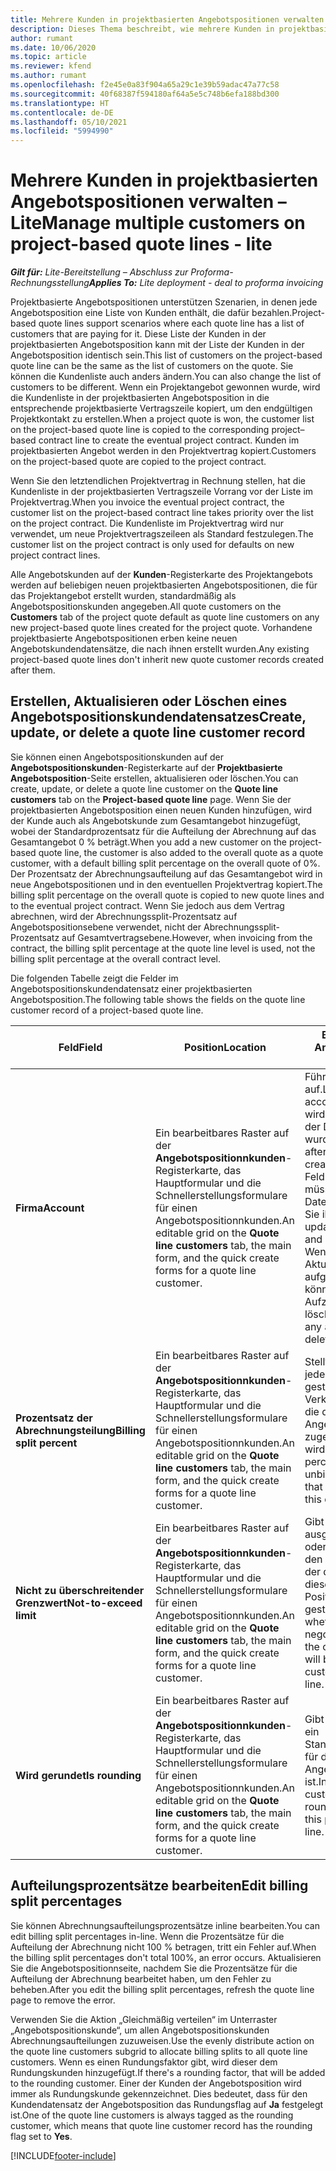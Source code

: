 ```yaml
---
title: Mehrere Kunden in projektbasierten Angebotspositionen verwalten – Lite
description: Dieses Thema beschreibt, wie mehrere Kunden in projektbasierten Angebotspositionen verwaltet werden.
author: rumant
ms.date: 10/06/2020
ms.topic: article
ms.reviewer: kfend
ms.author: rumant
ms.openlocfilehash: f2e45e0a83f904a65a29c1e39b59adac47a77c58
ms.sourcegitcommit: 40f68387f594180af64a5e5c748b6efa188bd300
ms.translationtype: HT
ms.contentlocale: de-DE
ms.lasthandoff: 05/10/2021
ms.locfileid: "5994990"
---
```

# <a name="manage-multiple-customers-on-project-based-quote-lines---lite"></a><span data-ttu-id="00ab9-103">Mehrere Kunden in projektbasierten Angebotspositionen verwalten – Lite</span><span class="sxs-lookup"><span data-stu-id="00ab9-103">Manage multiple customers on project-based quote lines - lite</span></span>

<span data-ttu-id="00ab9-104">_**Gilt für:** Lite-Bereitstellung – Abschluss zur Proforma-Rechnungsstellung_</span><span class="sxs-lookup"><span data-stu-id="00ab9-104">_**Applies To:** Lite deployment - deal to proforma invoicing_</span></span>

<span data-ttu-id="00ab9-105">Projektbasierte Angebotspositionen unterstützen Szenarien, in denen jede Angebotsposition eine Liste von Kunden enthält, die dafür bezahlen.</span><span class="sxs-lookup"><span data-stu-id="00ab9-105">Project-based quote lines support scenarios where each quote line has a list of customers that are paying for it.</span></span> <span data-ttu-id="00ab9-106">Diese Liste der Kunden in der projektbasierten Angebotsposition kann mit der Liste der Kunden in der Angebotsposition identisch sein.</span><span class="sxs-lookup"><span data-stu-id="00ab9-106">This list of customers on the project-based quote line can be the same as the list of customers on the quote.</span></span> <span data-ttu-id="00ab9-107">Sie können die Kundenliste auch anders ändern.</span><span class="sxs-lookup"><span data-stu-id="00ab9-107">You can also change the list of customers to be different.</span></span> <span data-ttu-id="00ab9-108">Wenn ein Projektangebot gewonnen wurde, wird die Kundenliste in der projektbasierten Angebotsposition in die entsprechende projektbasierte Vertragszeile kopiert, um den endgültigen Projektkontakt zu erstellen.</span><span class="sxs-lookup"><span data-stu-id="00ab9-108">When a project quote is won, the customer list on the project-based quote line is copied to the corresponding project–based contract line to create the eventual project contract.</span></span> <span data-ttu-id="00ab9-109">Kunden im projektbasierten Angebot werden in den Projektvertrag kopiert.</span><span class="sxs-lookup"><span data-stu-id="00ab9-109">Customers on the project-based quote are copied to the project contract.</span></span>

<span data-ttu-id="00ab9-110">Wenn Sie den letztendlichen Projektvertrag in Rechnung stellen, hat die Kundenliste in der projektbasierten Vertragszeile Vorrang vor der Liste im Projektvertrag.</span><span class="sxs-lookup"><span data-stu-id="00ab9-110">When you invoice the eventual project contract, the customer list on the project-based contract line takes priority over the list on the project contract.</span></span> <span data-ttu-id="00ab9-111">Die Kundenliste im Projektvertrag wird nur verwendet, um neue Projektvertragszeileen als Standard festzulegen.</span><span class="sxs-lookup"><span data-stu-id="00ab9-111">The customer list on the project contract is only used for defaults on new project contract lines.</span></span>

<span data-ttu-id="00ab9-112">Alle Angebotskunden auf der **Kunden**-Registerkarte des Projektangebots werden auf beliebigen neuen projektbasierten Angebotspositionen, die für das Projektangebot erstellt wurden, standardmäßig als Angebotspositionskunden angegeben.</span><span class="sxs-lookup"><span data-stu-id="00ab9-112">All quote customers on the **Customers** tab of the project quote default as quote line customers on any new project-based quote lines created for the project quote.</span></span> <span data-ttu-id="00ab9-113">Vorhandene projektbasierte Angebotspositionen erben keine neuen Angebotskundendatensätze, die nach ihnen erstellt wurden.</span><span class="sxs-lookup"><span data-stu-id="00ab9-113">Any existing project-based quote lines don't inherit new quote customer records created after them.</span></span>

## <a name="create-update-or-delete-a-quote-line-customer-record"></a><span data-ttu-id="00ab9-114">Erstellen, Aktualisieren oder Löschen eines Angebotspositionskundendatensatzes</span><span class="sxs-lookup"><span data-stu-id="00ab9-114">Create, update, or delete a quote line customer record</span></span>

<span data-ttu-id="00ab9-115">Sie können einen Angebotspositionskunden auf der **Angebotspositionskunden**-Registerkarte auf der **Projektbasierte Angebotsposition**-Seite erstellen, aktualisieren oder löschen.</span><span class="sxs-lookup"><span data-stu-id="00ab9-115">You can create, update, or delete a quote line customer on the **Quote line customers** tab on the **Project-based quote line** page.</span></span> <span data-ttu-id="00ab9-116">Wenn Sie der projektbasierten Angebotsposition einen neuen Kunden hinzufügen, wird der Kunde auch als Angebotskunde zum Gesamtangebot hinzugefügt, wobei der Standardprozentsatz für die Aufteilung der Abrechnung auf das Gesamtangebot 0 % beträgt.</span><span class="sxs-lookup"><span data-stu-id="00ab9-116">When you add a new customer on the project-based quote line, the customer is also added to the overall quote as a quote customer, with a default billing split percentage on the overall quote of 0%.</span></span> <span data-ttu-id="00ab9-117">Der Prozentsatz der Abrechnungsaufteilung auf das Gesamtangebot wird in neue Angebotspositionen und in den eventuellen Projektvertrag kopiert.</span><span class="sxs-lookup"><span data-stu-id="00ab9-117">The billing split percentage on the overall quote is copied to new quote lines and to the eventual project contract.</span></span> <span data-ttu-id="00ab9-118">Wenn Sie jedoch aus dem Vertrag abrechnen, wird der Abrechnungssplit-Prozentsatz auf Angebotspositionsebene verwendet, nicht der Abrechnungssplit-Prozentsatz auf Gesamtvertragsebene.</span><span class="sxs-lookup"><span data-stu-id="00ab9-118">However, when invoicing from the contract, the billing split percentage at the quote line level is used, not the billing split percentage at the overall contract level.</span></span> 

<span data-ttu-id="00ab9-119">Die folgenden Tabelle zeigt die Felder im Angebotspositionskundendatensatz einer projektbasierten Angebotsposition.</span><span class="sxs-lookup"><span data-stu-id="00ab9-119">The following table shows the fields on the quote line customer record of a project-based quote line.</span></span>

| <span data-ttu-id="00ab9-120">Feld</span><span class="sxs-lookup"><span data-stu-id="00ab9-120">Field</span></span> | <span data-ttu-id="00ab9-121">Position</span><span class="sxs-lookup"><span data-stu-id="00ab9-121">Location</span></span> | <span data-ttu-id="00ab9-122">Beschreibung und Anleitung</span><span class="sxs-lookup"><span data-stu-id="00ab9-122">Description and guidance</span></span> | <span data-ttu-id="00ab9-123">Nachgelagerte Auswirkungen</span><span class="sxs-lookup"><span data-stu-id="00ab9-123">Downstream impact</span></span> |
| --- | --- | --- | --- |
| <span data-ttu-id="00ab9-124">**Firma**</span><span class="sxs-lookup"><span data-stu-id="00ab9-124">**Account**</span></span> | <span data-ttu-id="00ab9-125">Ein bearbeitbares Raster auf der **Angebotspositionnkunden**-Registerkarte, das Hauptformular und die Schnellerstellungsformulare für einen Angebotspositionnkunden.</span><span class="sxs-lookup"><span data-stu-id="00ab9-125">An editable grid on the **Quote line customers** tab, the main form, and the quick create forms for a quote line customer.</span></span> | <span data-ttu-id="00ab9-126">Führt alle aktiven Konten auf.</span><span class="sxs-lookup"><span data-stu-id="00ab9-126">Lists all active accounts.</span></span> <span data-ttu-id="00ab9-127">Dieses Feld wird gesperrt, nachdem der Datensatz erstellt wurde.</span><span class="sxs-lookup"><span data-stu-id="00ab9-127">This field is locked after the record is created.</span></span> <span data-ttu-id="00ab9-128">Wenn Sie das Feld aktualisieren müssen, löschen Sie den Datensatz und erstellen Sie ihn neu.</span><span class="sxs-lookup"><span data-stu-id="00ab9-128">If you need to update the field, delete and recreate the record.</span></span> <span data-ttu-id="00ab9-129">Wenn Sie Aktualisierungen aufgezeichnet haben, können Sie die Aufzeichnung nicht löschen.</span><span class="sxs-lookup"><span data-stu-id="00ab9-129">If you recorded any actuals, you can't delete the record.</span></span> | <span data-ttu-id="00ab9-130">Wenn Sie ein Konto aus der Hauptliste der hinzuzufügenden Konten auswählen, wird der Angebotspositionskunde beim Speichern auch als Angebotskunde hinzugefügt.</span><span class="sxs-lookup"><span data-stu-id="00ab9-130">When you pick an account from the master list of accounts to add, the quote line customer is also added as a quote customer when you save it.</span></span> <span data-ttu-id="00ab9-131">Wenn ein Angebot gewonnen wird, werden Angebotspositionskunden zu den Kunden der Projektvertragszeile kopiert.</span><span class="sxs-lookup"><span data-stu-id="00ab9-131">When a quote is won, quote line customers are copied to the project contract line customers.</span></span> |
| <span data-ttu-id="00ab9-132">**Prozentsatz der Abrechnungsteilung**</span><span class="sxs-lookup"><span data-stu-id="00ab9-132">**Billing split percent**</span></span> | <span data-ttu-id="00ab9-133">Ein bearbeitbares Raster auf der **Angebotspositionnkunden**-Registerkarte, das Hauptformular und die Schnellerstellungsformulare für einen Angebotspositionnkunden.</span><span class="sxs-lookup"><span data-stu-id="00ab9-133">An editable grid on the **Quote line customers** tab, the main form, and the quick create forms for a quote line customer.</span></span> | <span data-ttu-id="00ab9-134">Stellt den Prozentsatz jeder nicht in Rechnung gestellten Verkaufstransaktion dar, die diesem Angebotspositionskunden zugeordnet wird.</span><span class="sxs-lookup"><span data-stu-id="00ab9-134">Represents the percentage of each unbilled sales transaction that will be attributed to this quote line customer.</span></span> | <span data-ttu-id="00ab9-135">Zu Projektvertragszeilenkunden kopiert.</span><span class="sxs-lookup"><span data-stu-id="00ab9-135">Copied over to project contract line customers.</span></span> |
| <span data-ttu-id="00ab9-136">**Nicht zu überschreitender Grenzwert**</span><span class="sxs-lookup"><span data-stu-id="00ab9-136">**Not-to-exceed limit**</span></span> | <span data-ttu-id="00ab9-137">Ein bearbeitbares Raster auf der **Angebotspositionnkunden**-Registerkarte, das Hauptformular und die Schnellerstellungsformulare für einen Angebotspositionnkunden.</span><span class="sxs-lookup"><span data-stu-id="00ab9-137">An editable grid on the **Quote line customers** tab, the main form, and the quick create forms for a quote line customer.</span></span> | <span data-ttu-id="00ab9-138">Gibt an, ob es ein ausgehandeltes Limit oder eine Obergrenze für den Gesamtbetrag gibt, der diesem Kunden für diese angebotene Position in Rechnung gestellt wird.</span><span class="sxs-lookup"><span data-stu-id="00ab9-138">Indicates whether there is a negotiated limit or cap to the overall amount that will be invoiced to this customer for this quoted line.</span></span> | <span data-ttu-id="00ab9-139">Wird an die Projektvertragszeilenkunden kopiert, wenn ein Angebot gewonnen wird.</span><span class="sxs-lookup"><span data-stu-id="00ab9-139">Copied over to project contract line customers when a quote is won.</span></span> |
| <span data-ttu-id="00ab9-140">**Wird gerundet**</span><span class="sxs-lookup"><span data-stu-id="00ab9-140">**Is rounding**</span></span> | <span data-ttu-id="00ab9-141">Ein bearbeitbares Raster auf der **Angebotspositionnkunden**-Registerkarte, das Hauptformular und die Schnellerstellungsformulare für einen Angebotspositionnkunden.</span><span class="sxs-lookup"><span data-stu-id="00ab9-141">An editable grid on the **Quote line customers** tab, the main form, and the quick create forms for a quote line customer.</span></span> | <span data-ttu-id="00ab9-142">Gibt an, ob dieser Kunde ein Standardrundungskunde für diese projektbasierte Angebotsposition ist.</span><span class="sxs-lookup"><span data-stu-id="00ab9-142">Indicates whether this customer is a default rounding customer for this project-based quote line.</span></span> | <span data-ttu-id="00ab9-143">Wird an die Projektvertragskunden kopiert, wenn ein Angebot gewonnen wird.</span><span class="sxs-lookup"><span data-stu-id="00ab9-143">Copied over to project contract customers when a quote is won.</span></span> |

## <a name="edit-billing-split-percentages"></a><span data-ttu-id="00ab9-144">Aufteilungsprozentsätze bearbeiten</span><span class="sxs-lookup"><span data-stu-id="00ab9-144">Edit billing split percentages</span></span>

<span data-ttu-id="00ab9-145">Sie können Abrechnungsaufteilungsprozentsätze inline bearbeiten.</span><span class="sxs-lookup"><span data-stu-id="00ab9-145">You can edit billing split percentages in-line.</span></span> <span data-ttu-id="00ab9-146">Wenn die Prozentsätze für die Aufteilung der Abrechnung nicht 100 % betragen, tritt ein Fehler auf.</span><span class="sxs-lookup"><span data-stu-id="00ab9-146">When the billing split percentages don't total 100%, an error occurs.</span></span> <span data-ttu-id="00ab9-147">Aktualisieren Sie die Angebotspositionnseite, nachdem Sie die Prozentsätze für die Aufteilung der Abrechnung bearbeitet haben, um den Fehler zu beheben.</span><span class="sxs-lookup"><span data-stu-id="00ab9-147">After you edit the billing split percentages, refresh the quote line page to remove the error.</span></span>

<span data-ttu-id="00ab9-148">Verwenden Sie die Aktion „Gleichmäßig verteilen“ im Unterraster „Angebotspositionskunde“, um allen Angebotspositionskunden Abrechnungsaufteilungen zuzuweisen.</span><span class="sxs-lookup"><span data-stu-id="00ab9-148">Use the evenly distribute action on the quote line customers subgrid to allocate billing splits to all quote line customers.</span></span> <span data-ttu-id="00ab9-149">Wenn es einen Rundungsfaktor gibt, wird dieser dem Rundungskunden hinzugefügt.</span><span class="sxs-lookup"><span data-stu-id="00ab9-149">If there's a rounding factor, that will be added to the rounding customer.</span></span> <span data-ttu-id="00ab9-150">Einer der Kunden der Angebotsposition wird immer als Rundungskunde gekennzeichnet. Dies bedeutet, dass für den Kundendatensatz der Angebotsposition das Rundungsflag auf **Ja** festgelegt ist.</span><span class="sxs-lookup"><span data-stu-id="00ab9-150">One of the quote line customers is always tagged as the rounding customer, which means that quote line customer record has the rounding flag set to **Yes**.</span></span> 


[!INCLUDE[footer-include](../../includes/footer-banner.md)]
